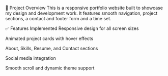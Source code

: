 📌 Project Overview
This is a responsive portfolio website built to showcase my design and development work. It features smooth navigation, project sections, a contact and footer form and a time set.



✅ Features Implemented
Responsive design for all screen sizes

Animated project cards with hover effects

About, Skills, Resume, and Contact sections

Social media integration

Smooth scroll and dynamic theme support

